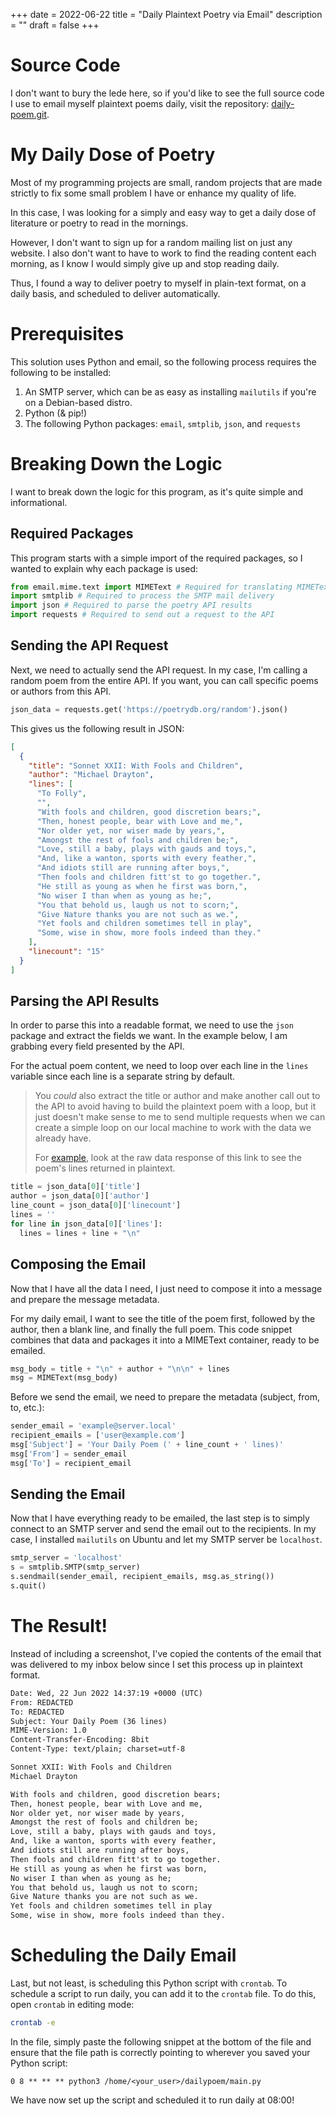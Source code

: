 +++
date = 2022-06-22
title = "Daily Plaintext Poetry via Email"
description = ""
draft = false
+++

# Source Code

I don\'t want to bury the lede here, so if you\'d like to see the full
source code I use to email myself plaintext poems daily, visit the
repository:
[daily-poem.git](https://git.cleberg.net/?p=daily-poem.git;a=summary).

# My Daily Dose of Poetry

Most of my programming projects are small, random projects that are made
strictly to fix some small problem I have or enhance my quality of life.

In this case, I was looking for a simply and easy way to get a daily
dose of literature or poetry to read in the mornings.

However, I don\'t want to sign up for a random mailing list on just any
website. I also don\'t want to have to work to find the reading content
each morning, as I know I would simply give up and stop reading daily.

Thus, I found a way to deliver poetry to myself in plain-text format, on
a daily basis, and scheduled to deliver automatically.

# Prerequisites

This solution uses Python and email, so the following process requires
the following to be installed:

1.  An SMTP server, which can be as easy as installing
    `mailutils` if you\'re on a Debian-based distro.
2.  Python (& pip!)
3.  The following Python packages: `email`,
    `smtplib`, `json`, and `requests`

# Breaking Down the Logic

I want to break down the logic for this program, as it\'s quite simple
and informational.

## Required Packages

This program starts with a simple import of the required packages, so I
wanted to explain why each package is used:

``` python
from email.mime.text import MIMEText # Required for translating MIMEText
import smtplib # Required to process the SMTP mail delivery
import json # Required to parse the poetry API results
import requests # Required to send out a request to the API
```

## Sending the API Request

Next, we need to actually send the API request. In my case, I\'m calling
a random poem from the entire API. If you want, you can call specific
poems or authors from this API.

``` python
json_data = requests.get('https://poetrydb.org/random').json()
```

This gives us the following result in JSON:

``` json
[
  {
    "title": "Sonnet XXII: With Fools and Children",
    "author": "Michael Drayton",
    "lines": [
      "To Folly",
      "",
      "With fools and children, good discretion bears;",
      "Then, honest people, bear with Love and me,",
      "Nor older yet, nor wiser made by years,",
      "Amongst the rest of fools and children be;",
      "Love, still a baby, plays with gauds and toys,",
      "And, like a wanton, sports with every feather,",
      "And idiots still are running after boys,",
      "Then fools and children fitt'st to go together.",
      "He still as young as when he first was born,",
      "No wiser I than when as young as he;",
      "You that behold us, laugh us not to scorn;",
      "Give Nature thanks you are not such as we.",
      "Yet fools and children sometimes tell in play",
      "Some, wise in show, more fools indeed than they."
    ],
    "linecount": "15"
  }
]
```

## Parsing the API Results

In order to parse this into a readable format, we need to use the
`json` package and extract the fields we want. In the example
below, I am grabbing every field presented by the API.

For the actual poem content, we need to loop over each line in the
`lines` variable since each line is a separate string by
default.

> You *could* also extract the title or author and make another call out
> to the API to avoid having to build the plaintext poem with a loop,
> but it just doesn\'t make sense to me to send multiple requests when
> we can create a simple loop on our local machine to work with the data
> we already have.
>
> For
> [example](https://poetrydb.org/title/Sonnet%20XXII:%20With%20Fools%20and%20Children/lines.text),
> look at the raw data response of this link to see the poem\'s lines
> returned in plaintext.

``` python
title = json_data[0]['title']
author = json_data[0]['author']
line_count = json_data[0]['linecount']
lines = ''
for line in json_data[0]['lines']:
  lines = lines + line + "\n"
```

## Composing the Email

Now that I have all the data I need, I just need to compose it into a
message and prepare the message metadata.

For my daily email, I want to see the title of the poem first, followed
by the author, then a blank line, and finally the full poem. This code
snippet combines that data and packages it into a MIMEText container,
ready to be emailed.

``` python
msg_body = title + "\n" + author + "\n\n" + lines
msg = MIMEText(msg_body)
```

Before we send the email, we need to prepare the metadata (subject,
from, to, etc.):

``` python
sender_email = 'example@server.local'
recipient_emails = ['user@example.com']
msg['Subject'] = 'Your Daily Poem (' + line_count + ' lines)'
msg['From'] = sender_email
msg['To'] = recipient_email
```

## Sending the Email

Now that I have everything ready to be emailed, the last step is to
simply connect to an SMTP server and send the email out to the
recipients. In my case, I installed `mailutils` on Ubuntu and
let my SMTP server be `localhost`.

``` python
smtp_server = 'localhost'
s = smtplib.SMTP(smtp_server)
s.sendmail(sender_email, recipient_emails, msg.as_string())
s.quit()
```

# The Result!

Instead of including a screenshot, I\'ve copied the contents of the
email that was delivered to my inbox below since I set this process up
in plaintext format.

``` txt
Date: Wed, 22 Jun 2022 14:37:19 +0000 (UTC)
From: REDACTED
To: REDACTED
Subject: Your Daily Poem (36 lines)
MIME-Version: 1.0
Content-Transfer-Encoding: 8bit
Content-Type: text/plain; charset=utf-8

Sonnet XXII: With Fools and Children
Michael Drayton

With fools and children, good discretion bears;
Then, honest people, bear with Love and me,
Nor older yet, nor wiser made by years,
Amongst the rest of fools and children be;
Love, still a baby, plays with gauds and toys,
And, like a wanton, sports with every feather,
And idiots still are running after boys,
Then fools and children fitt'st to go together.
He still as young as when he first was born,
No wiser I than when as young as he;
You that behold us, laugh us not to scorn;
Give Nature thanks you are not such as we.
Yet fools and children sometimes tell in play
Some, wise in show, more fools indeed than they.
```

# Scheduling the Daily Email

Last, but not least, is scheduling this Python script with
`crontab`. To schedule a script to run daily, you can add it
to the `crontab` file. To do this, open `crontab`
in editing mode:

```sh
crontab -e
```

In the file, simply paste the following snippet at the bottom of the
file and ensure that the file path is correctly pointing to wherever you
saved your Python script:

``` config
0 8 ** ** ** python3 /home/<your_user>/dailypoem/main.py
```

We have now set up the script and scheduled it to run daily at 08:00!
